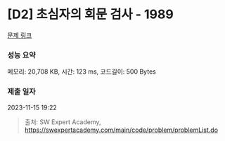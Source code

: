 # [D2] 초심자의 회문 검사 - 1989 

[문제 링크](https://swexpertacademy.com/main/code/problem/problemDetail.do?contestProbId=AV5PyTLqAf4DFAUq) 

### 성능 요약

메모리: 20,708 KB, 시간: 123 ms, 코드길이: 500 Bytes

### 제출 일자

2023-11-15 19:22



> 출처: SW Expert Academy, https://swexpertacademy.com/main/code/problem/problemList.do